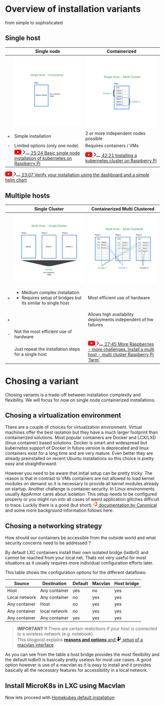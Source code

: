 # Overview of installation variants

from simple to sophisticated

## Single host

| | Single node | Containerized |
|---|-------------|-----------|
| | ![](images/1-Single-Host-unclustered.png)| ![](images/2-Single-Host-Multi-Cluster.png)|
| + | Simple installation | 2 or more independent nodes possible |
| - | Limited options (only one node) | Requires containers / VMs |
| | [![](images/ico/color/youtube_16.png) ![](images/ico/terminal_16.png) 25:24 Basic single node installation of kubernetes on Raspberry Pi](https://www.youtube.com/watch?v=Gir3XTeIzFk) | [![](images/ico/color/youtube_16.png) ![](images/ico/terminal_16.png) 42:21 Installing a kubernetes cluster on Raspberry Pi](https://www.youtube.com/watch?v=G91wlOAsW00)  |


[![](images/ico/color/youtube_16.png) ![](images/ico/terminal_16.png) 23:07 Verify your installation using the dashboard and a simple helm chart](https://www.youtube.com/watch?v=1I97auLOarg)

## Multiple hosts

| | Single Cluster | Containerized Multi Clustered |
|---|-------------|-----------|
| | ![](images/3-Multi-Host-Single-Cluster.png)| ![](images/4-Multi-Host-Multi-Cluster.png)|
| + | <ul><li>Medium complex installation</li><li>Requires setup of bridges but its similar to single host</li></ul>  | Most efficient use of hardware  |
| + |  | Allows high availability deployments independent of hw failures  |
| - | Not the most efficient use of hardware |  |
|  |  Just repeat the installation steps for a single host | [![](images/ico/color/youtube_16.png) ![](images/ico/terminal_16.png) 27:45 More Raspberries - more challenges. Install a multi host - multi cluster Raspberry Pi 'farm'](https://www.youtube.com/watch?v=VI9YGBLEEew)  |

# Chosing a variant

Chosing variants is a trade-off between installation complexity and flexibility.
We will focus for now on single node containerized installations.

## Chosing a virtualization environment

There are a couple of choices for virtualization environment.
Virtual machines offer the best isolation but they have a much larger footprint than containerized solutions.
Most popular containers are Docker and LCX/LXD (linux container) based solutions.
Docker is smart and widespread but kubernetes support of Docker in future version is deprecated
and linux containers exist for a long time
and are very mature. Even better they are already preinstalled on recent Ubuntu installations so this choice
is pretty easy and straightforward.

However you need to be aware that initial setup can be pretty tricky. The reason is that in contrast to VMs 
containers are not allowed to load kernel modules on demand so it is necessary to provide all kernel modules
already on startup. Another challenge is container security. In Linux environments usually AppArmor cares
about isolation. This setup needs to be configured properly or you might run into all cases of weird application
glitches difficult to trace. Luckily there is a good (but short) 
[![](images/ico/color/ubuntu_16.png) documentation by Canonical](https://microk8s.io/docs/lxd) and some more
background information follows here.

## Chosing a networking strategy

How should our containers be accessible from the outside world and what security concerns need to be addressed ?

By default LXC containers install their own isolated bridge (lxdbr0) and cannot be reached from your local net.
Thats not very useful for most situations as it usually requires more individual configuration efforts later.

This table shows the configuration options for the different dataflows:

| Source | Destination | Default | Macvlan | Host bridge | 
|------|----|---|----|----|
|Host| Any container| yes| no | yes|
|Local network| Any container| no| yes | yes|
|Any container| Host| no| yes| yes|
|Any container| local network| no| yes| yes|
|Any container| Any container| yes| yes| yes|

> **IMPORTANT !!**
> There are certain restictions if your host is connected to a wireless network (e.g. notebook).  
> This blogpost explains
[**reasons and options** and ![](images/ico/instructor_16.png) setup of a macvlan interface](https://blog.simos.info/how-to-make-your-lxd-container-get-ip-addresses-from-your-lan/)

As you can see from the table a host bridge provides the most flexibility and the default lxdbr0 is basically pretty
useless for most use cases. A good option however is use of a macvlan as it is easy to install and it provides
basically all the necessary features for accessibility in a local network.

## Install MicroK8s in LXC using Macvlan

Now lets proceed with [Homekubes default installation](inst_microk8s-lxc-macvlan.md)
